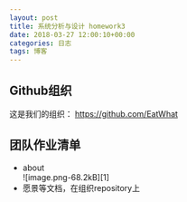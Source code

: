 ```yaml
---  
layout: post  
title: 系统分析与设计 homework3 
date: 2018-03-27 12:00:10+00:00  
categories: 日志  
tags: 博客  
---  
```


## Github组织  
这是我们的组织： https://github.com/EatWhat  

## 团队作业清单  
 - about  
![image.png-68.2kB][1]   
 - 愿景等文档，在组织repository上  